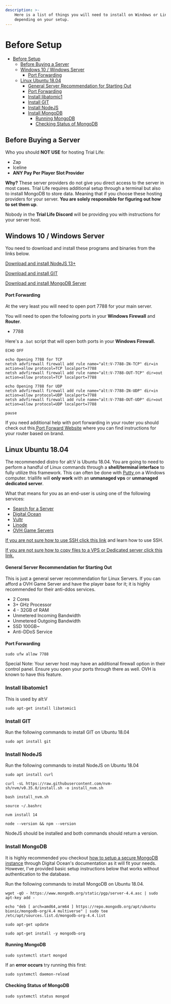 ```yaml
---
description: >-
    Here is a list of things you will need to install on Windows or Linux
    depending on your setup.
---
```


# Before Setup

-   [Before Setup](#before-setup)
    -   [Before Buying a Server](#before-buying-a-server)
    -   [Windows 10 / Windows Server](#windows-10--windows-server)
        -   [Port Forwarding](#port-forwarding)
    -   [Linux Ubuntu 18.04](#linux-ubuntu-1804)
        -   [General Server Recommendation for Starting Out](#general-server-recommendation-for-starting-out)
        -   [Port Forwarding](#port-forwarding-1)
        -   [Install libatomic1](#install-libatomic1)
        -   [Install GIT](#install-git)
        -   [Install NodeJS](#install-nodejs)
        -   [Install MongoDB](#install-mongodb)
            -   [Running MongoDB](#running-mongodb)
            -   [Checking Status of MongoDB](#checking-status-of-mongodb)

## Before Buying a Server

Who you should **NOT USE** for hosting Trial Life:

-   Zap
-   Iceline
-   **ANY Pay Per Player Slot Provider**

**Why?** These server providers do not give you direct access to the server in most cases. Trial Life requires additional setup through a terminal but also to install MongoDB to store data. Meaning that if you choose these hosting providers for your server. **You are solely responsible for figuring out how to set them up**.

Nobody in the **Trial Life Discord** will be providing you with instructions for your server host.

## Windows 10 / Windows Server

You need to download and install these programs and binaries from the links below.

[Download and install NodeJS 13+](https://nodejs.org/en/download/)

[Download and install GIT](https://git-scm.com/downloads)

[Download and install MongoDB Server](https://www.mongodb.com/try/download/community)

#### Port Forwarding

At the very least you will need to open port 7788 for your main server.

You will need to open the following ports in your **Windows Firewall** and **Router**.

-   7788

Here's a `.bat` script that will open both ports in your **Windows Firewall.**

```text
ECHO OFF

echo Opening 7788 for TCP
netsh advfirewall firewall add rule name="alt:V-7788-IN-TCP" dir=in action=allow protocol=TCP localport=7788
netsh advfirewall firewall add rule name="alt:V-7788-OUT-TCP" dir=out action=allow protocol=TCP localport=7788

echo Opening 7788 for UDP
netsh advfirewall firewall add rule name="alt:V-7788-IN-UDP" dir=in action=allow protocol=UDP localport=7788
netsh advfirewall firewall add rule name="alt:V-7788-OUT-UDP" dir=out action=allow protocol=UDP localport=7788

pause
```

If you need additional help with port forwarding in your router you should check out this[ Port Forward Website](https://portforward.com/router.htm) where you can find instructions for your router based on brand.

## Linux Ubuntu 18.04

The recommended distro for alt:V is Ubuntu 18.04. You are going to need to perform a handful of Linux commands through a **shell/terminal interface** to fully utilize this framework. This can often be done with [Putty ](https://www.chiark.greenend.org.uk/~sgtatham/putty/latest.html)on a Windows computer. triallife will **only work** with an **unmanaged vps** or **unmanaged dedicated server**.

What that means for you as an end-user is using one of the following services:

-   [Search for a Server](https://www.serverhunter.com/?search=III-WKN-HCH)
-   [Digital Ocean](https://m.do.co/c/0a2a8f925176)
-   [Vultr](https://www.vultr.com/?ref=8765742)
-   [Linode](https://www.linode.com/?r=c47f0e725298f2f75972a9750cedb2e0decc3046)
-   [OVH Game Servers](https://us.ovhcloud.com/bare-metal/game/prices/)

[If you are not sure how to use SSH click this link](https://www.youtube.com/watch?v=pWDHUlvcAsg) and learn how to use SSH.

[If you are not sure how to copy files to a VPS or Dedicated server click this link.](https://www.youtube.com/watch?v=w1Tqr7Wk5aU)

#### General Server Recommendation for Starting Out

This is just a general server recommendation for Linux Servers. If you can afford a OVH Game Server and have the player base for it; it is highly recommended for their anti-ddos services.

-   2 Cores
-   3+ GHz Processor
-   4 - 32GB of RAM
-   Unmetered Incoming Bandwidth
-   Unmetered Outgoing Bandwidth
-   SSD 100GB~
-   Anti-DDoS Service

#### Port Forwarding

```text
sudo ufw allow 7788
```

Special Note: Your server host may have an additional firewall option in their control panel. Ensure you open your ports through there as well. OVH is known to have this feature.

### Install libatomic1

This is used by alt:V

```text
sudo apt-get install libatomic1
```

### Install GIT

Run the following commands to install GIT on Ubuntu 18.04

```text
sudo apt install git
```

### Install NodeJS

Run the following commands to install NodeJS on Ubuntu 18.04

```text
sudo apt install curl
```

```text
curl -sL https://raw.githubusercontent.com/nvm-sh/nvm/v0.35.0/install.sh -o install_nvm.sh
```

```text
bash install_nvm.sh
```

```text
source ~/.bashrc
```

```text
nvm install 14
```

```text
node --version && npm --version
```

NodeJS should be installed and both commands should return a version.

### Install MongoDB

It is highly recommended you checkout [how to setup a secure MongoDB instance](https://www.digitalocean.com/community/tutorials/how-to-install-and-secure-mongodb-on-ubuntu-16-04) through Digital Ocean's documentation as it will fit your needs. However, I've provided basic setup instructions below that works without authentication to the database.

Run the following commands to install MongoDB on Ubuntu 18.04.

```text
wget -qO - https://www.mongodb.org/static/pgp/server-4.4.asc | sudo apt-key add -
```

```text
echo "deb [ arch=amd64,arm64 ] https://repo.mongodb.org/apt/ubuntu bionic/mongodb-org/4.4 multiverse" | sudo tee /etc/apt/sources.list.d/mongodb-org-4.4.list
```

```text
sudo apt-get update
```

```text
sudo apt-get install -y mongodb-org
```

#### Running MongoDB

```text
sudo systemctl start mongod
```

If an **error occurs** try running this first:

```text
sudo systemctl daemon-reload
```

#### Checking Status of MongoDB

```text
sudo systemctl status mongod
```
